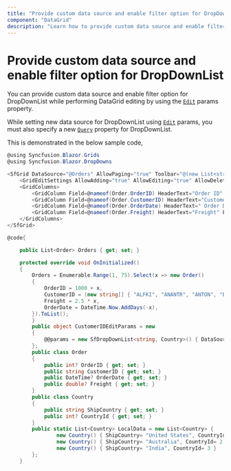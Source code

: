 ```yaml
---
title: "Provide custom data source and enable filter option for DropDownList"
component: "DataGrid"
description: "Learn how to provide custom data source and enable filter option for DropDownList"
---
```


# Provide custom data source and enable filter option for DropDownList

You can provide custom data source and enable filter option for DropDownList while performing DataGrid editing by using the [`Edit`](https://help.syncfusion.com/cr/aspnetcore-blazor/Syncfusion.Blazor~Syncfusion.Blazor.Grids.GridColumn~Edit.html) params property.

While setting new data source for DropDownList using [`Edit`](https://help.syncfusion.com/cr/aspnetcore-blazor/Syncfusion.Blazor~Syncfusion.Blazor.Grids.GridColumn~Edit.html) params, you must also specify a new [`Query`](https://help.syncfusion.com/cr/aspnetcore-blazor/Syncfusion.Blazor~Syncfusion.Blazor.DropDowns.IDropDownList~Query.html) property for DropDownList.

This is demonstrated in the below sample code,

```csharp
@using Syncfusion.Blazor.Grids
@using Syncfusion.Blazor.DropDowns

<SfGrid DataSource="@Orders" AllowPaging="true" Toolbar="@(new List<string>(){"Add","Edit","Delete","Update","Cancel"})">
    <GridEditSettings AllowAdding="true" AllowEditing="true" AllowDeleting="true"></GridEditSettings>
    <GridColumns>
        <GridColumn Field=@nameof(Order.OrderID) HeaderText="Order ID" IsPrimaryKey="true" TextAlign="TextAlign.Right" Width="120"></GridColumn>
        <GridColumn Field=@nameof(Order.CustomerID) HeaderText="Customer Name" EditType="EditType.DropDownEdit" Edit="@CustomerIDEditParams" Width="120"></GridColumn>
        <GridColumn Field=@nameof(Order.OrderDate) HeaderText=" Order Date" Format="d" Type=ColumnType.Date Width="120"></GridColumn>
        <GridColumn Field=@nameof(Order.Freight) HeaderText="Freight" Format="C2" TextAlign="TextAlign.Right" Width="120"></GridColumn>
    </GridColumns>
</SfGrid>

@code{

    public List<Order> Orders { get; set; }

    protected override void OnInitialized()
    {
        Orders = Enumerable.Range(1, 75).Select(x => new Order()
        {
            OrderID = 1000 + x,
            CustomerID = (new string[] { "ALFKI", "ANANTR", "ANTON", "BLONP", "BOLID" })[new Random().Next(5)],
            Freight = 2.5 * x,
            OrderDate = DateTime.Now.AddDays(-x),
        }).ToList();
        }
        public object CustomerIDEditParams = new
        {
            @@params = new SfDropDownList<string, Country>() { DataSource = @LocalData, AllowFiltering = true, Query = new Query(), Fields = new DropDownListFieldSettings() { Text = "ShipCountry", Value = "ShipCountry" } }
        };
        public class Order
        {
            public int? OrderID { get; set; }
            public string CustomerID { get; set; }
            public DateTime? OrderDate { get; set; }
            public double? Freight { get; set; }
        }
        public class Country
        {
            public string ShipCountry { get; set; }
            public int? CountryId { get; set; }
        }
        public static List<Country> LocalData = new List<Country> {
                new Country() { ShipCountry= "United States", CountryId= 1 },
                new Country() { ShipCountry= "Australia", CountryId= 2 },
                new Country() { ShipCountry= "India", CountryId= 3 }
        };
    }
```
